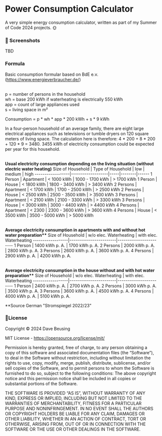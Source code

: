# Power Consumption Calculator
A very simple energy consumption calculator, written as part of my Summer of Code 2024 projects. 🌞


### 🔸 Screenshots
TBD


### Formula
Basic consumption formular based on BdE e.v. (https://www.energieverbraucher.de/)

<br>p = number of persons in the household
<br>wh = base 200 kWh if waterheating is electrically 550 kWh
<br>app = count of large appliances used
<br>s = living space in m²

Consumption = p * wh * app * 200 kWh + s * 9 kWh

In a four-person household of an average family, there are eight large electrical appliances such as televisions or tumble dryers on 120 square meters of living space. 
The calculation here is therefore: 4 * 200 + 8 * 200 + 120 * 9 = 3480. 
3455 kWh of electricity consumption could be expected per year for this household.

<br><b>Usual electricity consumption depending on the living situation (without electric water heating)</b>
Size of Household | Type of Household | low | medium | high
------------------|-------------------|-----|--------|------
1 Person | Apartment | < 1000 kWh | 1000 - 1700 kWh | > 1700 kWh
1 Person | House | < 1800 kWh | 1800 - 3400 kWh | > 3400 kWh
2 Persons | Apartment | < 1700 kWh | 1700 - 2500 kWh | > 2500 kWh
2 Persons | House | < 2500 kWh | 2500 - 3500 kWh | > 3500 kWh
3 Persons | Apartment | < 2100 kWh | 2100 - 3300 kWh | > 3300 kWh
3 Persons | House | < 3000 kWh | 3000 - 4400 kWh | > 4400 kWh
4 Persons | Apartment | < 2300 | 2300 - 3600 kWh | > 3600 kWh
4 Persons | House | < 3500 kWh | 3500 - 5000 kWh | > 5000 kWh


<br><b>Average electricity consumption in apartments with and without hot water preparation**</b>
Size of Household | w/o elec. Waterheating | with elec. Waterheating
------------------|------------------------|------------------------
1 Person  | 1400 kWh p. A. | 1700 kWh p. A.
2 Persons | 2000 kWh p. A. | 2800 kWh p. A.
3 Persons | 2600 kWh p. A. | 3600 kWh p. A.
4 Persons | 2900 kWh p. A. | 4200 kWh p. A.


<br><b>Average electricity consumption in the house without and with hot water preparation**</b>
Size of Household | w/o elec. Waterheating | with elec. Waterheating
------------------|------------------------|------------------------
1 Person  | 2400 kWh p. A. | 2700 kWh p. A.
2 Persons | 3000 kWh p. A. | 3500 kWh p. A.
3 Persons | 3600 kWh p. A. | 4500 kWh p. A.
4 Persons | 4000 kWh p. A. | 5100 kWh p. A.

**Source German "Stromspiegel 2022/23"


### 🔸License
Copyright ©️ 2024 Dave Beusing

MIT License - https://opensource.org/license/mit/

Permission is hereby granted, free of charge, to any person obtaining a copy
of this software and associated documentation files (the “Software”), to deal
in the Software without restriction, including without limitation the rights
to use, copy, modify, merge, publish, distribute, sublicense, and/or sell
copies of the Software, and to permit persons to whom the Software is furnished 
to do so, subject to the following conditions:
The above copyright notice and this permission notice shall be included in all 
copies or substantial portions of the Software.

THE SOFTWARE IS PROVIDED “AS IS”, WITHOUT WARRANTY OF ANY KIND, EXPRESS OR IMPLIED,
INCLUDING BUT NOT LIMITED TO THE WARRANTIES OF MERCHANTABILITY, FITNESS FOR A 
PARTICULAR PURPOSE AND NONINFRINGEMENT. IN NO EVENT SHALL THE AUTHORS OR COPYRIGHT 
HOLDERS BE LIABLE FOR ANY CLAIM, DAMAGES OR OTHER LIABILITY, WHETHER IN AN ACTION 
OF CONTRACT, TORT OR OTHERWISE, ARISING FROM, OUT OF OR IN CONNECTION WITH THE 
SOFTWARE OR THE USE OR OTHER DEALINGS IN THE SOFTWARE.